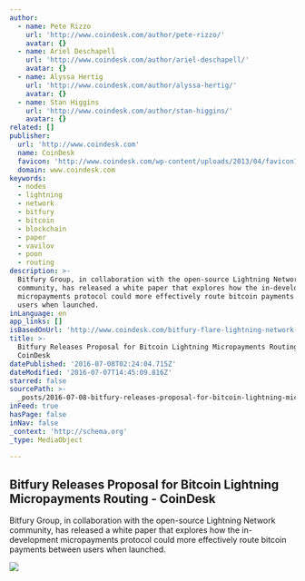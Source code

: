 ```yaml
---
author:
  - name: Pete Rizzo
    url: 'http://www.coindesk.com/author/pete-rizzo/'
    avatar: {}
  - name: Ariel Deschapell
    url: 'http://www.coindesk.com/author/ariel-deschapell/'
    avatar: {}
  - name: Alyssa Hertig
    url: 'http://www.coindesk.com/author/alyssa-hertig/'
    avatar: {}
  - name: Stan Higgins
    url: 'http://www.coindesk.com/author/stan-higgins/'
    avatar: {}
related: []
publisher:
  url: 'http://www.coindesk.com'
  name: CoinDesk
  favicon: 'http://www.coindesk.com/wp-content/uploads/2013/04/favicon1.ico?b6542b'
  domain: www.coindesk.com
keywords:
  - nodes
  - lightning
  - network
  - bitfury
  - bitcoin
  - blockchain
  - paper
  - vavilov
  - poon
  - routing
description: >-
  Bitfury Group, in collaboration with the open-source Lightning Network
  community, has released a white paper that explores how the in-development
  micropayments protocol could more effectively route bitcoin payments between
  users when launched.
inLanguage: en
app_links: []
isBasedOnUrl: 'http://www.coindesk.com/bitfury-flare-lightning-network-routing/'
title: >-
  Bitfury Releases Proposal for Bitcoin Lightning Micropayments Routing -
  CoinDesk
datePublished: '2016-07-08T02:24:04.715Z'
dateModified: '2016-07-07T14:45:09.816Z'
starred: false
sourcePath: >-
  _posts/2016-07-08-bitfury-releases-proposal-for-bitcoin-lightning-micropayment.md
inFeed: true
hasPage: false
inNav: false
_context: 'http://schema.org'
_type: MediaObject

---
```

<article style=""><h1>Bitfury Releases Proposal for Bitcoin Lightning Micropayments Routing - CoinDesk</h1><p>Bitfury Group, in collaboration with the open-source Lightning Network community, has released a white paper that explores how the in-development micropayments protocol could more effectively route bitcoin payments between users when launched.</p><img src="http://media.coindesk.com/2016/07/Screen-Shot-2016-07-07-at-9.42.26-AM-e1467899028945.png" /></article>